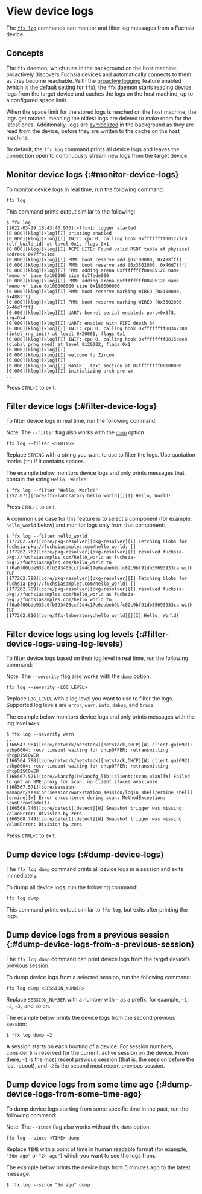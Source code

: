 # View device logs

The [`ffx log`][ffx-log] commands can monitor and filter log messages from a Fuchsia device.

## Concepts

The `ffx` daemon, which runs in the background on the host machine, proactively discovers
Fuchsia devices and automatically connects to them as they become reachable. With the
[proactive logging][proactive-logging] feature enabled (which is the default setting for
`ffx`), the `ffx` daemon starts reading device logs from the target device and
caches the logs on the host machine, up to a configured space limit.

When the space limit for the stored logs is reached on the host machine, the logs get
rotated, meaning the oldest logs are deleted to make room for the latest ones. Additionally,
logs are [symbolized][symbolize-logs] in the background as they are read from the device,
before they are written to the cache on the host machine.

By default, the `ffx log` command prints all device logs and leaves the connection open
to continuously stream new logs from the target device.

## Monitor device logs {:#monitor-device-logs}

To monitor device logs in real time, run the following command:

```posix-terminal
ffx log
```
This command prints output similar to the following:

```none {:.devsite-disable-click-to-copy}
$ ffx log
[2022-03-29 18:43:40.973][<ffx>]: logger started.
[0.000][klog][klog][I] printing enabled
[0.000][klog][klog][I] INIT: cpu 0, calling hook 0xffffffff00177fc0 (elf_build_id) at level 0x1, flags 0x1
[0.000][klog][klog][I] ACPI LITE: Found valid RSDT table at physical address 0x7ffe21cc
[0.000][klog][klog][I] PMM: boot reserve add [0x100000, 0x488fff]
[0.000][klog][klog][I] PMM: boot reserve add [0x3502000, 0x46d7fff]
[0.000][klog][klog][I] PMM: adding arena 0xffffffff00485128 name 'memory' base 0x100000 size 0x7fede000
[0.000][klog][klog][I] PMM: adding arena 0xffffffff00485128 name 'memory' base 0x100000000 size 0x180000000
[0.000][klog][klog][I] PMM: boot reserve marking WIRED [0x100000, 0x488fff]
[0.000][klog][klog][I] PMM: boot reserve marking WIRED [0x3502000, 0x46d7fff]
[0.000][klog][klog][I] UART: kernel serial enabled: port=0x3f8, irq=0x4
[0.000][klog][klog][I] UART: enabled with FIFO depth 64
[0.000][klog][klog][I] INIT: cpu 0, calling hook 0xffffffff00342380 (intel_rng_init) at level 0x20001, flags 0x1
[0.000][klog][klog][I] INIT: cpu 0, calling hook 0xffffffff0015dee0 (global_prng_seed) at level 0x20002, flags 0x1
[0.000][klog][klog][I]
[0.000][klog][klog][I] welcome to Zircon
[0.000][klog][klog][I]
[0.000][klog][klog][I] KASLR: .text section at 0xffffffff00100000
[0.000][klog][klog][I] initializing arch pre-vm
...
```

Press `CTRL+C` to exit.

## Filter device logs {:#filter-device-logs}

To filter device logs in real time, run the following command:

Note: The `--filter` flag also works with the [`dump`](#dump-device-logs) option.

```posix-terminal
ffx log --filter <STRING>
```

Replace `STRING` with a string you want to use to filter the logs. Use quotation marks
(`""`) if it contains spaces.

The example below monitors device logs and only prints messages that contain
the string `Hello, World!`:

```none {:.devsite-disable-click-to-copy}
$ ffx log --filter "Hello, World!"
[252.071][core/ffx-laboratory:hello_world][][I] Hello, World!

```

Press `CTRL+C` to exit.

A common use case for this feature is to select a component (for example,
`hello_world` below) and monitor logs only from that component:

```none {:.devsite-disable-click-to-copy}
$ ffx log --filter hello_world
[177262.742][core/pkg-resolver][pkg-resolver][I] Fetching blobs for fuchsia-pkg://fuchsiasamples.com/hello_world: []
[177262.762][core/pkg-resolver][pkg-resolver][I] resolved fuchsia-pkg://fuchsiasamples.com/hello_world as fuchsia-pkg://fuchsiasamples.com/hello_world to ff6a0f00bde933c0fb393405ccf2d4c17e6eabeb9bfc82c9bf91db35693933ca with TUF
[177262.788][core/pkg-resolver][pkg-resolver][I] Fetching blobs for fuchsia-pkg://fuchsiasamples.com/hello_world: []
[177262.789][core/pkg-resolver][pkg-resolver][I] resolved fuchsia-pkg://fuchsiasamples.com/hello_world as fuchsia-pkg://fuchsiasamples.com/hello_world to ff6a0f00bde933c0fb393405ccf2d4c17e6eabeb9bfc82c9bf91db35693933ca with TUF
[177262.816][core/ffx-laboratory:hello_world][][I] Hello, World!

```

## Filter device logs using log levels {:#filter-device-logs-using-log-levels}

To filter device logs based on their log level in real time, run the following command:

Note: The `--severity` flag also works with the [`dump`](#dump-device-logs) option.

```posix-terminal
ffx log --severity <LOG_LEVEL>
```

Replace `LOG_LEVEL` with a log level you want to use to filter the logs. Supported log levels are
`error`, `warn`, `info`, `debug`, and `trace`.

The example below monitors device logs and only prints messages with the log level `WARN`:

```none {:.devsite-disable-click-to-copy}
$ ffx log --severity warn
...
[166547.984][core/network/netstack][netstack,DHCP][W] client.go(692): ethp0004: recv timeout waiting for dhcpOFFER; retransmitting dhcpDISCOVER
[166564.788][core/network/netstack][netstack,DHCP][W] client.go(692): ethp0004: recv timeout waiting for dhcpOFFER; retransmitting dhcpDISCOVER
[166567.571][core/wlancfg][wlancfg_lib::client::scan,wlan][W] Failed to get an SME proxy for scan: no client ifaces available
[166567.571][core/session-manager/session:session/workstation_session/login_shell/ermine_shell][ermine][W] Error encountered during scan: MethodException: ScanErrorCode(1)
[166568.746][core/detect][detect][W] Snapshot trigger was missing: ValueError: Division by zero
[166568.749][core/detect][detect][W] Snapshot trigger was missing: ValueError: Division by zero

```

Press `CTRL+C` to exit.

## Dump device logs {:#dump-device-logs}

The `ffx log dump` command prints all device logs in a session and exits immediately.

To dump all device logs, run the following command:

```posix-terminal
ffx log dump
```

This command prints output similar to `ffx log`, but exits after printing the logs.

## Dump device logs from a previous session {:#dump-device-logs-from-a-previous-session}

The `ffx log dump` command can print device logs from the target device’s previous session.

To dump device logs from a selected session, run the following command:

```posix-terminal
ffx log dump <SESSION_NUMBER>
```

Replace `SESSION_NUMBER` with a number with `~` as a prefix, for example, `~1`, `~2`, `~3,`
and so on.

The example below prints the device logs from the second previous session:

```none {:.devsite-disable-click-to-copy}
$ ffx log dump ~2
```

A session starts on each booting of a device. For session numbers, consider `0` is
reserved for the current, active session on the device. From there, `~1` is the most
recent previous session (that is, the session before the last reboot), and `~2` is the
second most recent previous session.

## Dump device logs from some time ago {:#dump-device-logs-from-some-time-ago}

To dump device logs starting from some specific time in the past, run the following command:

Note: The `--since` flag also works without the `dump` option.

```posix-terminal
ffx log --since <TIME> dump
```

Replace `TIME` with a point of time in human readable format (for example, `"30m ago"`
or `"2h ago"`) which you want to see the logs from.

The example below prints the device logs from 5 minutes ago to the latest message:

```none {:.devsite-disable-click-to-copy}
$ ffx log --since "5m ago" dump
```

<!-- Reference links -->

[ffx-log]: https://fuchsia.dev/reference/tools/sdk/ffx#log_2
[proactive-logging]: development/tools/ffx/commands/log.md#proactive_logging
[symbolize-logs]: ./symbolize-logs.md
